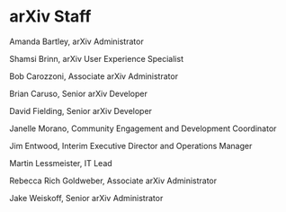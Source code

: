 # arXiv Staff
Amanda Bartley, arXiv Administrator

Shamsi Brinn, arXiv User Experience Specialist

Bob Carozzoni, Associate arXiv Administrator

Brian Caruso, Senior arXiv Developer

David Fielding, Senior arXiv Developer

Janelle Morano, Community Engagement and Development Coordinator

Jim Entwood, Interim Executive Director and Operations Manager

Martin Lessmeister, IT Lead

Rebecca Rich Goldweber, Associate arXiv Administrator

Jake Weiskoff, Senior arXiv Administrator
